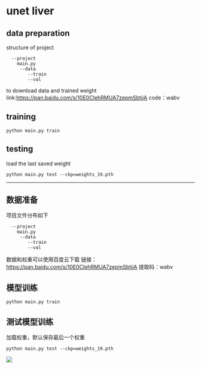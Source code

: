 # unet liver

## data preparation
structure of project
```
  --project
  	main.py
  	 --data
   		--train
   		--val
```
to download data and trained weight link:https://pan.baidu.com/s/10E0CIehRMUA7zepmSbtjjA code：wabv 


## training
```
python main.py train
```

## testing
load the last saved weight
```
python main.py test --ckp=weights_19.pth
```
----

## 数据准备
项目文件分布如下
```
  --project
  	main.py
  	 --data
   		--train
   		--val
```

数据和权重可以使用百度云下载 链接：https://pan.baidu.com/s/10E0CIehRMUA7zepmSbtjjA 提取码：wabv 

## 模型训练
```
python main.py train
```

## 测试模型训练
加载权重，默认保存最后一个权重
```
python main.py test --ckp=weights_19.pth
```

![](https://img-blog.csdn.net/20180508083935908)
